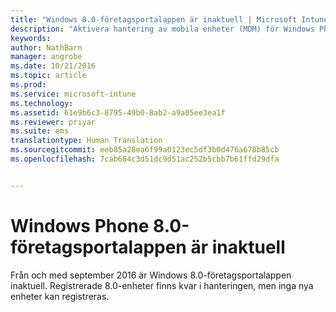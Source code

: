 ```yaml
---
title: "Windows 8.0-företagsportalappen är inaktuell | Microsoft Intune"
description: "Aktivera hantering av mobila enheter (MDM) för Windows Phone 8.0-enheter med Microsoft Intune."
keywords: 
author: NathBarn
manager: angrobe
ms.date: 10/21/2016
ms.topic: article
ms.prod: 
ms.service: microsoft-intune
ms.technology: 
ms.assetid: 61e9b6c3-8795-49b0-8ab2-a9a05ee3ea1f
ms.reviewer: priyar
ms.suite: ems
translationtype: Human Translation
ms.sourcegitcommit: eeb85a28ea6f99a0123ec5df3b0d476a678b85cb
ms.openlocfilehash: 7cab684c3d51dc9d51ac252b5cbb7b61ffd29dfa


---
```


#  Windows Phone 8.0-företagsportalappen är inaktuell

Från och med september 2016 är Windows 8.0-företagsportalappen inaktuell. Registrerade 8.0-enheter finns kvar i hanteringen, men inga nya enheter kan registreras.



<!--HONumber=Oct16_HO4-->


